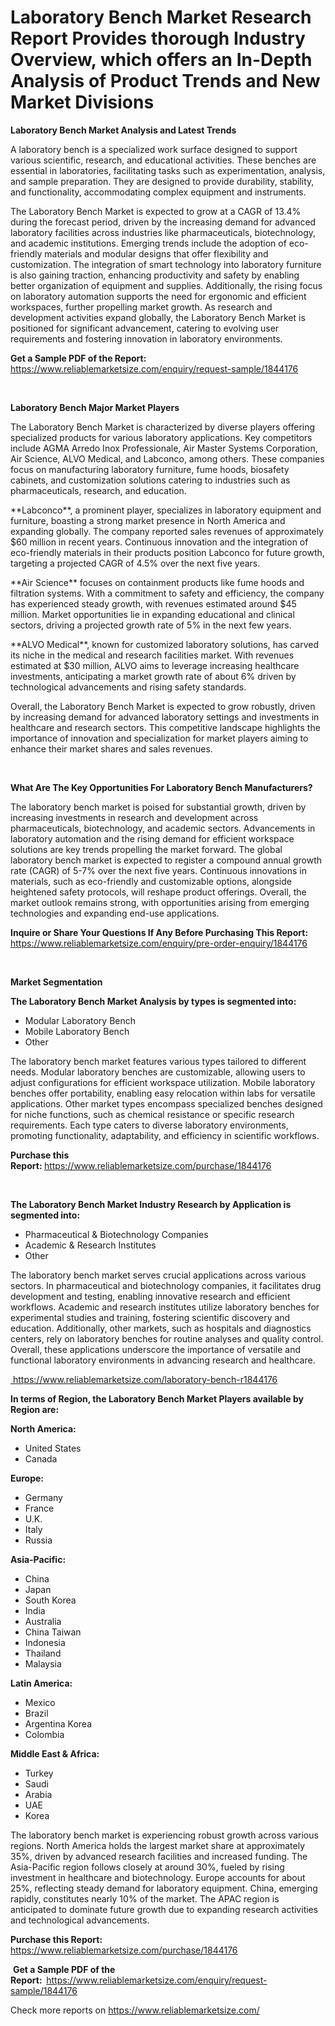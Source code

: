 <p><h1>Laboratory Bench Market Research Report Provides thorough Industry Overview, which offers an In-Depth Analysis of Product Trends and New Market Divisions</h1></p><p><strong>Laboratory Bench Market Analysis and Latest Trends</strong></p>
<p><p>A laboratory bench is a specialized work surface designed to support various scientific, research, and educational activities. These benches are essential in laboratories, facilitating tasks such as experimentation, analysis, and sample preparation. They are designed to provide durability, stability, and functionality, accommodating complex equipment and instruments.</p><p>The Laboratory Bench Market is expected to grow at a CAGR of 13.4% during the forecast period, driven by the increasing demand for advanced laboratory facilities across industries like pharmaceuticals, biotechnology, and academic institutions. Emerging trends include the adoption of eco-friendly materials and modular designs that offer flexibility and customization. The integration of smart technology into laboratory furniture is also gaining traction, enhancing productivity and safety by enabling better organization of equipment and supplies. Additionally, the rising focus on laboratory automation supports the need for ergonomic and efficient workspaces, further propelling market growth. As research and development activities expand globally, the Laboratory Bench Market is positioned for significant advancement, catering to evolving user requirements and fostering innovation in laboratory environments.</p></p>
<p><strong>Get a Sample PDF of the Report:&nbsp;</strong> <a href="https://www.reliablemarketsize.com/enquiry/request-sample/1844176?utm_campaign=2316&utm_medium=2&utm_source=Github&utm_content=ia&utm_term=03032025&utm_id=laboratory-bench">https://www.reliablemarketsize.com/enquiry/request-sample/1844176</a></p>
<p>&nbsp;</p>
<p><strong>Laboratory Bench Major Market Players</strong></p>
<p><p>The Laboratory Bench Market is characterized by diverse players offering specialized products for various laboratory applications. Key competitors include AGMA Arredo Inox Professionale, Air Master Systems Corporation, Air Science, ALVO Medical, and Labconco, among others. These companies focus on manufacturing laboratory furniture, fume hoods, biosafety cabinets, and customization solutions catering to industries such as pharmaceuticals, research, and education.</p><p>**Labconco**, a prominent player, specializes in laboratory equipment and furniture, boasting a strong market presence in North America and expanding globally. The company reported sales revenues of approximately $60 million in recent years. Continuous innovation and the integration of eco-friendly materials in their products position Labconco for future growth, targeting a projected CAGR of 4.5% over the next five years.</p><p>**Air Science** focuses on containment products like fume hoods and filtration systems. With a commitment to safety and efficiency, the company has experienced steady growth, with revenues estimated around $45 million. Market opportunities lie in expanding educational and clinical sectors, driving a projected growth rate of 5% in the next few years.</p><p>**ALVO Medical**, known for customized laboratory solutions, has carved its niche in the medical and research facilities market. With revenues estimated at $30 million, ALVO aims to leverage increasing healthcare investments, anticipating a market growth rate of about 6% driven by technological advancements and rising safety standards.</p><p>Overall, the Laboratory Bench Market is expected to grow robustly, driven by increasing demand for advanced laboratory settings and investments in healthcare and research sectors. This competitive landscape highlights the importance of innovation and specialization for market players aiming to enhance their market shares and sales revenues.</p></p>
<p>&nbsp;</p>
<p><strong>What Are The Key Opportunities For Laboratory Bench Manufacturers?</strong></p>
<p><p>The laboratory bench market is poised for substantial growth, driven by increasing investments in research and development across pharmaceuticals, biotechnology, and academic sectors. Advancements in laboratory automation and the rising demand for efficient workspace solutions are key trends propelling the market forward. The global laboratory bench market is expected to register a compound annual growth rate (CAGR) of 5-7% over the next five years. Continuous innovations in materials, such as eco-friendly and customizable options, alongside heightened safety protocols, will reshape product offerings. Overall, the market outlook remains strong, with opportunities arising from emerging technologies and expanding end-use applications.</p></p>
<p><strong>Inquire or Share Your Questions If Any Before Purchasing This Report:</strong> <a href="https://www.reliablemarketsize.com/enquiry/pre-order-enquiry/1844176?utm_campaign=2316&utm_medium=2&utm_source=Github&utm_content=ia&utm_term=03032025&utm_id=laboratory-bench">https://www.reliablemarketsize.com/enquiry/pre-order-enquiry/1844176</a></p>
<p>&nbsp;</p>
<p><strong>Market Segmentation</strong></p>
<p><strong>The Laboratory Bench Market Analysis by types is segmented into:</strong></p>
<p><ul><li>Modular Laboratory Bench</li><li>Mobile Laboratory Bench</li><li>Other</li></ul></p>
<p><p>The laboratory bench market features various types tailored to different needs. Modular laboratory benches are customizable, allowing users to adjust configurations for efficient workspace utilization. Mobile laboratory benches offer portability, enabling easy relocation within labs for versatile applications. Other market types encompass specialized benches designed for niche functions, such as chemical resistance or specific research requirements. Each type caters to diverse laboratory environments, promoting functionality, adaptability, and efficiency in scientific workflows.</p></p>
<p><strong>Purchase this Report:&nbsp;</strong><a href="https://www.reliablemarketsize.com/purchase/1844176?utm_campaign=2316&utm_medium=2&utm_source=Github&utm_content=ia&utm_term=03032025&utm_id=laboratory-bench">https://www.reliablemarketsize.com/purchase/1844176</a></p>
<p>&nbsp;</p>
<p><strong>The Laboratory Bench Market Industry Research by Application is segmented into:</strong></p>
<p><ul><li>Pharmaceutical & Biotechnology Companies</li><li>Academic & Research Institutes</li><li>Other</li></ul></p>
<p><p>The laboratory bench market serves crucial applications across various sectors. In pharmaceutical and biotechnology companies, it facilitates drug development and testing, enabling innovative research and efficient workflows. Academic and research institutes utilize laboratory benches for experimental studies and training, fostering scientific discovery and education. Additionally, other markets, such as hospitals and diagnostics centers, rely on laboratory benches for routine analyses and quality control. Overall, these applications underscore the importance of versatile and functional laboratory environments in advancing research and healthcare.</p></p>
<p><a href="https://www.reliablemarketsize.com/laboratory-bench-r1844176?utm_campaign=2316&utm_medium=2&utm_source=Github&utm_content=ia&utm_term=03032025&utm_id=laboratory-bench">&nbsp;https://www.reliablemarketsize.com/laboratory-bench-r1844176</a></p>
<p><strong>In terms of Region, the Laboratory Bench Market Players available by Region are:</strong></p>
<p>
    <p> <strong> North America: </strong>
        <ul>
            <li>United States</li>
            <li>Canada</li>
        </ul>
        </p> 
    <p> <strong> Europe: </strong>
        <ul>
            <li>Germany</li>
            <li>France</li>
            <li>U.K.</li>
            <li>Italy</li>
            <li>Russia</li>
        </ul>
        </p> 
    <p> <strong> Asia-Pacific: </strong>
        <ul>
            <li>China</li>
            <li>Japan</li>
            <li>South Korea</li>
            <li>India</li>
            <li>Australia</li>
            <li>China Taiwan</li>
            <li>Indonesia</li>
            <li>Thailand</li>
            <li>Malaysia</li>
        </ul>
        </p> 
    <p> <strong> Latin America: </strong>
        <ul>
            <li>Mexico</li>
            <li>Brazil</li>
            <li>Argentina Korea</li>
            <li>Colombia</li>
        </ul>
        </p> 
    <p> <strong> Middle East & Africa: </strong>
        <ul>
            <li>Turkey</li>
            <li>Saudi</li>
            <li>Arabia</li>
            <li>UAE</li>
            <li>Korea</li>
        </ul>
    </p>
    </p>
<p><p>The laboratory bench market is experiencing robust growth across various regions. North America holds the largest market share at approximately 35%, driven by advanced research facilities and increased funding. The Asia-Pacific region follows closely at around 30%, fueled by rising investment in healthcare and biotechnology. Europe accounts for about 25%, reflecting steady demand for laboratory equipment. China, emerging rapidly, constitutes nearly 10% of the market. The APAC region is anticipated to dominate future growth due to expanding research activities and technological advancements.</p></p>
<p><strong>Purchase this Report: </strong><a href="https://www.reliablemarketsize.com/purchase/1844176?utm_campaign=2316&utm_medium=2&utm_source=Github&utm_content=ia&utm_term=03032025&utm_id=laboratory-bench">https://www.reliablemarketsize.com/purchase/1844176</a></p>
<p>&nbsp;<strong>Get a Sample PDF of the Report:&nbsp;&nbsp;</strong><a href="https://www.reliablemarketsize.com/enquiry/request-sample/1844176?utm_campaign=2316&utm_medium=2&utm_source=Github&utm_content=ia&utm_term=03032025&utm_id=laboratory-bench">https://www.reliablemarketsize.com/enquiry/request-sample/1844176</a></p>
<p><strong></strong></p>
<p>Check more reports on <a href="https://www.reliablemarketsize.com/?utm_campaign=2316&utm_medium=2&utm_source=Github&utm_content=ia&utm_term=03032025&utm_id=laboratory-bench">https://www.reliablemarketsize.com/</a></p>